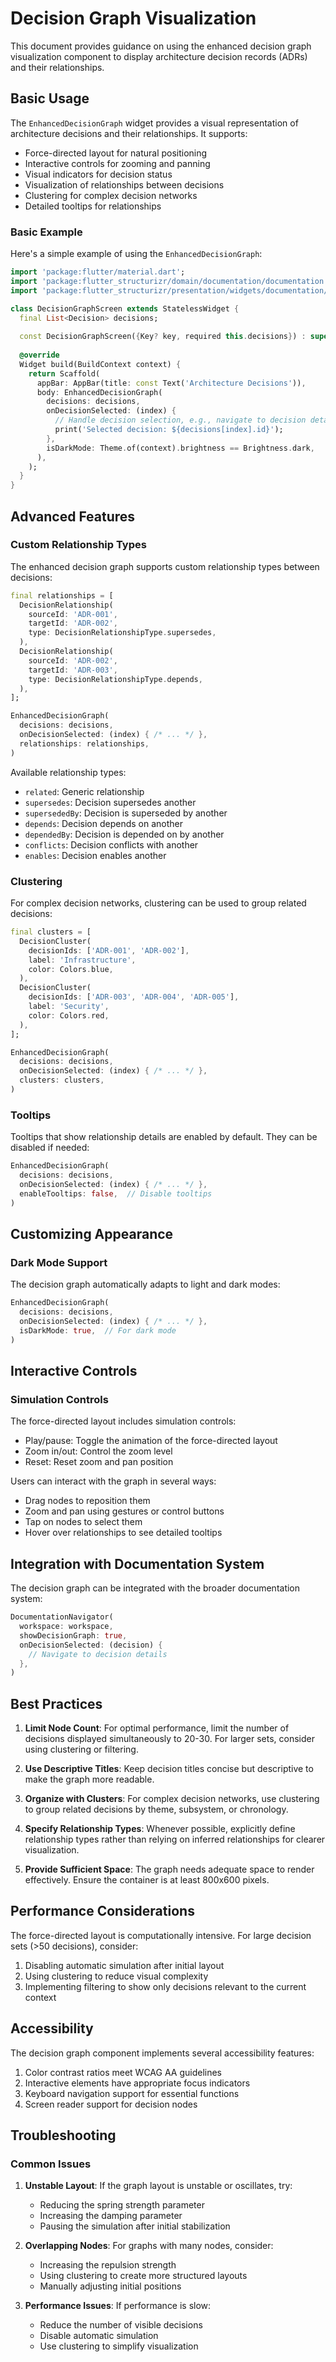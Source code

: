 # Decision Graph Visualization

This document provides guidance on using the enhanced decision graph visualization component to display architecture decision records (ADRs) and their relationships.

## Basic Usage

The `EnhancedDecisionGraph` widget provides a visual representation of architecture decisions and their relationships. It supports:

- Force-directed layout for natural positioning
- Interactive controls for zooming and panning
- Visual indicators for decision status
- Visualization of relationships between decisions
- Clustering for complex decision networks
- Detailed tooltips for relationships

### Basic Example

Here's a simple example of using the `EnhancedDecisionGraph`:

```dart
import 'package:flutter/material.dart';
import 'package:flutter_structurizr/domain/documentation/documentation.dart';
import 'package:flutter_structurizr/presentation/widgets/documentation/decision_graph_enhanced.dart';

class DecisionGraphScreen extends StatelessWidget {
  final List<Decision> decisions;
  
  const DecisionGraphScreen({Key? key, required this.decisions}) : super(key: key);
  
  @override
  Widget build(BuildContext context) {
    return Scaffold(
      appBar: AppBar(title: const Text('Architecture Decisions')),
      body: EnhancedDecisionGraph(
        decisions: decisions,
        onDecisionSelected: (index) {
          // Handle decision selection, e.g., navigate to decision details
          print('Selected decision: ${decisions[index].id}');
        },
        isDarkMode: Theme.of(context).brightness == Brightness.dark,
      ),
    );
  }
}
```

## Advanced Features

### Custom Relationship Types

The enhanced decision graph supports custom relationship types between decisions:

```dart
final relationships = [
  DecisionRelationship(
    sourceId: 'ADR-001',
    targetId: 'ADR-002',
    type: DecisionRelationshipType.supersedes,
  ),
  DecisionRelationship(
    sourceId: 'ADR-002',
    targetId: 'ADR-003',
    type: DecisionRelationshipType.depends,
  ),
];

EnhancedDecisionGraph(
  decisions: decisions,
  onDecisionSelected: (index) { /* ... */ },
  relationships: relationships,
)
```

Available relationship types:
- `related`: Generic relationship
- `supersedes`: Decision supersedes another
- `supersededBy`: Decision is superseded by another
- `depends`: Decision depends on another
- `dependedBy`: Decision is depended on by another
- `conflicts`: Decision conflicts with another
- `enables`: Decision enables another

### Clustering

For complex decision networks, clustering can be used to group related decisions:

```dart
final clusters = [
  DecisionCluster(
    decisionIds: ['ADR-001', 'ADR-002'],
    label: 'Infrastructure',
    color: Colors.blue,
  ),
  DecisionCluster(
    decisionIds: ['ADR-003', 'ADR-004', 'ADR-005'],
    label: 'Security',
    color: Colors.red,
  ),
];

EnhancedDecisionGraph(
  decisions: decisions,
  onDecisionSelected: (index) { /* ... */ },
  clusters: clusters,
)
```

### Tooltips

Tooltips that show relationship details are enabled by default. They can be disabled if needed:

```dart
EnhancedDecisionGraph(
  decisions: decisions,
  onDecisionSelected: (index) { /* ... */ },
  enableTooltips: false,  // Disable tooltips
)
```

## Customizing Appearance

### Dark Mode Support

The decision graph automatically adapts to light and dark modes:

```dart
EnhancedDecisionGraph(
  decisions: decisions,
  onDecisionSelected: (index) { /* ... */ },
  isDarkMode: true,  // For dark mode
)
```

## Interactive Controls

### Simulation Controls

The force-directed layout includes simulation controls:
- Play/pause: Toggle the animation of the force-directed layout
- Zoom in/out: Control the zoom level
- Reset: Reset zoom and pan position

Users can interact with the graph in several ways:
- Drag nodes to reposition them
- Zoom and pan using gestures or control buttons
- Tap on nodes to select them
- Hover over relationships to see detailed tooltips

## Integration with Documentation System

The decision graph can be integrated with the broader documentation system:

```dart
DocumentationNavigator(
  workspace: workspace,
  showDecisionGraph: true,
  onDecisionSelected: (decision) {
    // Navigate to decision details
  },
)
```

## Best Practices

1. **Limit Node Count**: For optimal performance, limit the number of decisions displayed simultaneously to 20-30. For larger sets, consider using clustering or filtering.

2. **Use Descriptive Titles**: Keep decision titles concise but descriptive to make the graph more readable.

3. **Organize with Clusters**: For complex decision networks, use clustering to group related decisions by theme, subsystem, or chronology.

4. **Specify Relationship Types**: Whenever possible, explicitly define relationship types rather than relying on inferred relationships for clearer visualization.

5. **Provide Sufficient Space**: The graph needs adequate space to render effectively. Ensure the container is at least 800x600 pixels.

## Performance Considerations

The force-directed layout is computationally intensive. For large decision sets (>50 decisions), consider:

1. Disabling automatic simulation after initial layout
2. Using clustering to reduce visual complexity
3. Implementing filtering to show only decisions relevant to the current context

## Accessibility

The decision graph component implements several accessibility features:

1. Color contrast ratios meet WCAG AA guidelines
2. Interactive elements have appropriate focus indicators
3. Keyboard navigation support for essential functions
4. Screen reader support for decision nodes

## Troubleshooting

### Common Issues

1. **Unstable Layout**: If the graph layout is unstable or oscillates, try:
   - Reducing the spring strength parameter
   - Increasing the damping parameter
   - Pausing the simulation after initial stabilization

2. **Overlapping Nodes**: For graphs with many nodes, consider:
   - Increasing the repulsion strength
   - Using clustering to create more structured layouts
   - Manually adjusting initial positions

3. **Performance Issues**: If performance is slow:
   - Reduce the number of visible decisions
   - Disable automatic simulation
   - Use clustering to simplify visualization